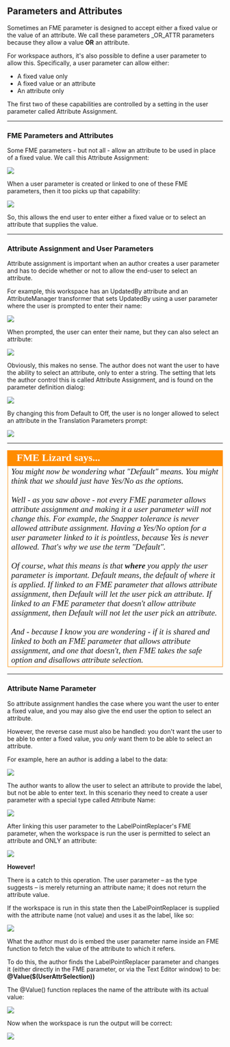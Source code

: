 ## Parameters and Attributes ##

Sometimes an FME parameter is designed to accept either a fixed value or the value of an attribute. We call these parameters \_OR_ATTR parameters because they allow a value **OR** an attribute.

For workspace authors, it's also possible to define a user parameter to allow this. Specifically, a user parameter can allow either:

- A fixed value only
- A fixed value or an attribute
- An attribute only

The first two of these capabilities are controlled by a setting in the user parameter called Attribute Assignment.


---

### FME Parameters and Attributes ###

Some FME parameters - but not all - allow an attribute to be used in place of a fixed value. We call this Attribute Assignment:

![](./Images/Img4.037.ORATTRParameterInTransformer.png)

When a user parameter is created or linked to one of these FME parameters, then it too picks up that capability:

![](./Images/Img4.038.ORATTRParameterPrompting.png)

So, this allows the end user to enter either a fixed value or to select an attribute that supplies the value.

---

### Attribute Assignment and User Parameters ###

Attribute assignment is important when an author creates a user parameter and has to decide whether or not to allow the end-user to select an attribute.

For example, this workspace has an UpdatedBy attribute and an AttributeManager transformer that sets UpdatedBy using a user parameter where the user is prompted to enter their name:

![](./Images/Img4.039.ParameterProvidedValue.png)

When prompted, the user can enter their name, but they can also select an attribute:

![](./Images/Img4.040.ParameterUnwantedAttrSelection.png)

Obviously, this makes no sense. The author does not want the user to have the ability to select an attribute, only to enter a string. The setting that lets the author control this is called Attribute Assignment, and is found on the parameter definition dialog:

![](./Images/Img4.041.AttributeAssignmentSetting.png)

By changing this from Default to Off, the user is no longer allowed to select an attribute in the Translation Parameters prompt:

![](./Images/Img4.042.ParameterNoUnwantedAttrSelection.png)

---

<!--Person X Says Section-->

<table style="border-spacing: 0px">
<tr>
<td style="vertical-align:middle;background-color:darkorange;border: 2px solid darkorange">
<i class="fa fa-quote-left fa-lg fa-pull-left fa-fw" style="color:white;padding-right: 12px;vertical-align:text-top"></i>
<span style="color:white;font-size:x-large;font-weight: bold;font-family:serif">FME Lizard says...</span>
</td>
</tr>

<tr>
<td style="border: 1px solid darkorange">
<span style="font-family:serif; font-style:italic; font-size:larger">
You might now be wondering what "Default" means. You might think that we should just have Yes/No as the options.
<br><br>Well - as you saw above - not every FME parameter allows attribute assignment and making it a user parameter will not change this. For example, the Snapper tolerance is never allowed attribute assignment. Having a Yes/No option for a user parameter linked to it is pointless, because Yes is never allowed. That's why we use the term "Default".
<br><br>Of course, what this means is that <strong>where</strong> you apply the user parameter is important. Default means, the default of where it is applied. If linked to an FME parameter that allows attribute assignment, then Default will let the user pick an attribute. If linked to an FME parameter that doesn't allow attribute assignment, then Default will not let the user pick an attribute.
<br><br>And - because I know you are wondering - if it is shared and linked to both an FME parameter that allows attribute assignment, and one that doesn't, then FME takes the safe option and disallows attribute selection.
</span>
</td>
</tr>
</table>

---

### Attribute Name Parameter ###

So attribute assignment handles the case where you want the user to enter a fixed value, and you may also give the end user the option to select an attribute.

However, the reverse case must also be handled: you don't want the user to be able to enter a fixed value, you *only* want them to be able to select an attribute.

For example, here an author is adding a label to the data:

![](./Images/Img4.043.LabelReplacerNeedsUserInput.png)

The author wants to allow the user to select an attribute to provide the label, but not be able to enter text. In this scenario they need to create a user parameter with a special type called Attribute Name:

![](./Images/Img4.044.AttrNameParameter.png)

After linking this user parameter to the LabelPointReplacer's FME parameter, when the workspace is run the user is permitted to select an attribute and ONLY an attribute:

![](./Images/Img4.045.AttrNameSelection.png)

**However!**

There is a catch to this operation. The user parameter – as the type suggests – is merely returning an attribute name; it does not return the attribute value.

If the workspace is run in this state then the LabelPointReplacer is supplied with the attribute name (not value) and uses it as the label, like so:

![](./Images/Img4.046.AttrNameParameterBadResult.png)

What the author must do is embed the user parameter name inside an FME function to fetch the value of the attribute to which it refers.

To do this, the author finds the LabelPointReplacer parameter and changes it (either directly in the FME parameter, or via the Text Editor window) to be: **@Value($(UserAttrSelection))**

The @Value() function replaces the name of the attribute with its actual value:

![](./Images/Img4.047.AttrNameParameterUsedCorrectly.png)

Now when the workspace is run the output will be correct:

![](./Images/Img4.048.AttrNameParameterGoodResult.png)
